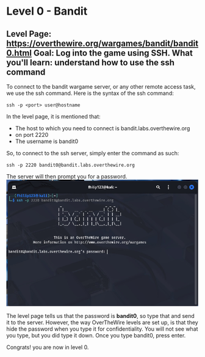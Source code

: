 # Level 0 - Bandit

Level Page: https://overthewire.org/wargames/bandit/bandit0.html
Goal: Log into the game using SSH.
What you'll learn: understand how to use the ssh command
---
To connect to the bandit wargame server, or any other remote access task, we use the ssh command. Here is the syntax of the ssh command:
```
ssh -p <port> user@hostname
```
In the level page, it is mentioned that:
- The host to which you need to connect is bandit.labs.overthewire.org
- on port 2220
- The username is bandit0

So, to connect to the ssh server, simply enter the command as such:
```
ssh -p 2220 bandit0@bandit.labs.overthewire.org
```

The server will then prompt you for a password. 
![server asking for password](/assets/level00img1.jpg)

The level page tells us that the password is **bandit0**, so type that and send it to the server. However, the way OverTheWire levels are set up, is that they hide the password when you type it for confidentiality. You will not see what you type, but you did type it down. Once you type bandit0, press enter.

Congrats! you are now in level 0.



